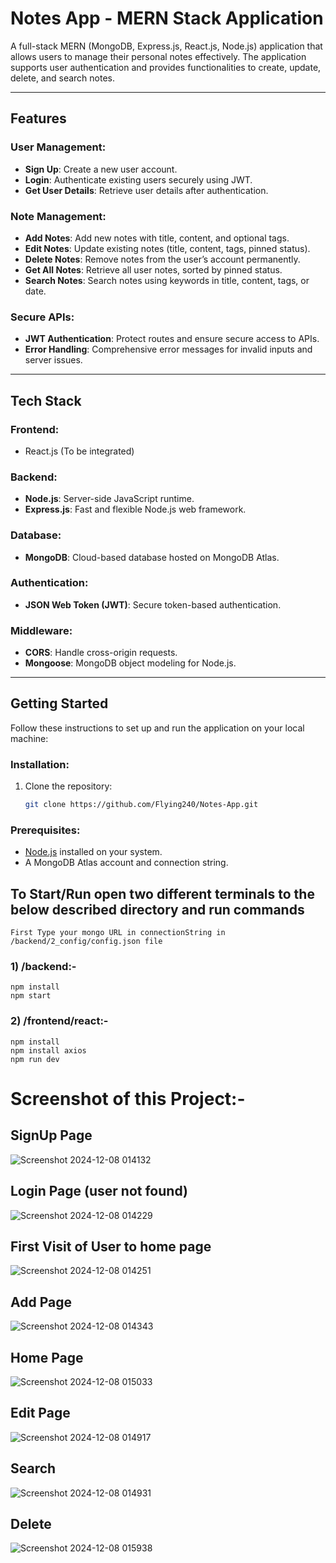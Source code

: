 # **Notes App - MERN Stack Application**

A full-stack MERN (MongoDB, Express.js, React.js, Node.js) application that allows users to manage their personal notes effectively. The application supports user authentication and provides functionalities to create, update, delete, and search notes.

---

## **Features**

### User Management:
- **Sign Up**: Create a new user account.
- **Login**: Authenticate existing users securely using JWT.
- **Get User Details**: Retrieve user details after authentication.

### Note Management:
- **Add Notes**: Add new notes with title, content, and optional tags.
- **Edit Notes**: Update existing notes (title, content, tags, pinned status).
- **Delete Notes**: Remove notes from the user’s account permanently.
- **Get All Notes**: Retrieve all user notes, sorted by pinned status.
- **Search Notes**: Search notes using keywords in title, content, tags, or date.

### Secure APIs:
- **JWT Authentication**: Protect routes and ensure secure access to APIs.
- **Error Handling**: Comprehensive error messages for invalid inputs and server issues.

---

## **Tech Stack**

### Frontend:
- React.js (To be integrated)

### Backend:
- **Node.js**: Server-side JavaScript runtime.
- **Express.js**: Fast and flexible Node.js web framework.

### Database:
- **MongoDB**: Cloud-based database hosted on MongoDB Atlas.

### Authentication:
- **JSON Web Token (JWT)**: Secure token-based authentication.

### Middleware:
- **CORS**: Handle cross-origin requests.
- **Mongoose**: MongoDB object modeling for Node.js.

---

## **Getting Started**

Follow these instructions to set up and run the application on your local machine:

### Installation:
1. Clone the repository:
   ```bash
   git clone https://github.com/Flying240/Notes-App.git
   
### Prerequisites:
- [Node.js](https://nodejs.org/) installed on your system.
- A MongoDB Atlas account and connection string.

## To Start/Run open two different terminals to the below described directory and run commands 

    First Type your mongo URL in connectionString in /backend/2_config/config.json file
    
### 1) /backend:-   
    npm install
    npm start
    
### 2) /frontend/react:-
    npm install
    npm install axios
    npm run dev

# Screenshot of this Project:- 

## SignUp Page

![Screenshot 2024-12-08 014132](https://github.com/user-attachments/assets/3390cc4d-1e37-4ed9-96a0-e8179c5ccdbb)

## Login Page (user not found)

![Screenshot 2024-12-08 014229](https://github.com/user-attachments/assets/055500f3-82d4-499f-8453-35f630d8a73e)

## First Visit of User to home page

![Screenshot 2024-12-08 014251](https://github.com/user-attachments/assets/b6d6a633-ec5c-45d6-865a-954110e9bd7e)

## Add Page

![Screenshot 2024-12-08 014343](https://github.com/user-attachments/assets/5768cb6a-84d4-42b2-a71f-e0aa0c3f174d)

## Home Page

![Screenshot 2024-12-08 015033](https://github.com/user-attachments/assets/6f775f84-f0f0-4589-ac0b-b2a5fae0ab08)

## Edit Page

![Screenshot 2024-12-08 014917](https://github.com/user-attachments/assets/2463ed3e-1fcd-4fd0-826f-8a5b6cf67c9b)

## Search 

![Screenshot 2024-12-08 014931](https://github.com/user-attachments/assets/775bcf0e-7a30-4f2d-9a9b-a4e5a40743e7)


## Delete

![Screenshot 2024-12-08 015938](https://github.com/user-attachments/assets/cd24e711-868d-47fb-9477-3e50e7beb42b)

